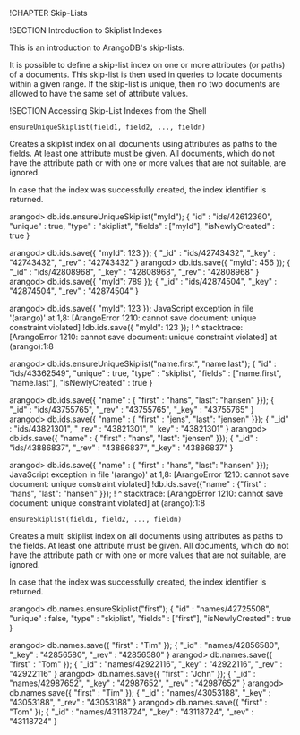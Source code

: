 !CHAPTER Skip-Lists


!SECTION Introduction to Skiplist Indexes

This is an introduction to ArangoDB's skip-lists.

It is possible to define a skip-list index on one or more attributes (or paths)
of a documents. This skip-list is then used in queries to locate documents
within a given range. If the skip-list is unique, then no two documents are
allowed to have the same set of attribute values.

!SECTION Accessing Skip-List Indexes from the Shell

`ensureUniqueSkiplist(field1, field2, ..., fieldn)`

Creates a skiplist index on all documents using attributes as paths to the fields. At least one attribute must be given. All documents, which do not have the attribute path or with one or more values that are not suitable, are ignored.

In case that the index was successfully created, the index identifier is returned.

  arangod> db.ids.ensureUniqueSkiplist("myId");
  { "id" : "ids/42612360", "unique" : true, "type" : "skiplist", "fields" : ["myId"], "isNewlyCreated" : true }

  arangod> db.ids.save({ "myId": 123 });
  { "_id" : "ids/42743432", "_key" : "42743432", "_rev" : "42743432" }
  arangod> db.ids.save({ "myId": 456 });
  { "_id" : "ids/42808968", "_key" : "42808968", "_rev" : "42808968" }
  arangod> db.ids.save({ "myId": 789 });
  { "_id" : "ids/42874504", "_key" : "42874504", "_rev" : "42874504" }

  arangod> db.ids.save({ "myId": 123 });
  JavaScript exception in file '(arango)' at 1,8: [ArangoError 1210: cannot save document: unique constraint violated]
  !db.ids.save({ "myId": 123 });
  !       ^
  stacktrace: [ArangoError 1210: cannot save document: unique constraint violated]
    at (arango):1:8


  arangod> db.ids.ensureUniqueSkiplist("name.first", "name.last");
  { "id" : "ids/43362549", "unique" : true, "type" : "skiplist", "fields" : ["name.first", "name.last"], "isNewlyCreated" : true }

  arangod> db.ids.save({ "name" : { "first" : "hans", "last": "hansen" }});
  { "_id" : "ids/43755765", "_rev" : "43755765", "_key" : "43755765" }
  arangod> db.ids.save({ "name" : { "first" : "jens", "last": "jensen" }});
  { "_id" : "ids/43821301", "_rev" : "43821301", "_key" : "43821301" }
  arangod> db.ids.save({ "name" : { "first" : "hans", "last": "jensen" }});
  { "_id" : "ids/43886837", "_rev" : "43886837", "_key" : "43886837" }

  arangod> db.ids.save({ "name" : { "first" : "hans", "last": "hansen" }});
  JavaScript exception in file '(arango)' at 1,8: [ArangoError 1210: cannot save document: unique constraint violated]
  !db.ids.save({"name" : {"first" : "hans", "last": "hansen" }});
  !       ^
  stacktrace: [ArangoError 1210: cannot save document: unique constraint violated]
    at (arango):1:8

`ensureSkiplist(field1, field2, ..., fieldn)`

Creates a multi skiplist index on all documents using attributes as paths to the fields. At least one attribute must be given. All documents, which do not have the attribute path or with one or more values that are not suitable, are ignored.

In case that the index was successfully created, the index identifier is returned.

  arangod> db.names.ensureSkiplist("first");
  { "id" : "names/42725508", "unique" : false, "type" : "skiplist", "fields" : ["first"], "isNewlyCreated" : true }

  arangod> db.names.save({ "first" : "Tim" });
  { "_id" : "names/42856580", "_key" : "42856580", "_rev" : "42856580" }
  arangod> db.names.save({ "first" : "Tom" });
  { "_id" : "names/42922116", "_key" : "42922116", "_rev" : "42922116" }
  arangod> db.names.save({ "first" : "John" });
  { "_id" : "names/42987652", "_key" : "42987652", "_rev" : "42987652" }
  arangod> db.names.save({ "first" : "Tim" });
  { "_id" : "names/43053188", "_key" : "43053188", "_rev" : "43053188" }
  arangod> db.names.save({ "first" : "Tom" });
  { "_id" : "names/43118724", "_key" : "43118724", "_rev" : "43118724" }


<!--
@anchor IndexSkiplistShellEnsureUniqueSkiplist
@copydetails JSF_ArangoCollection_prototype_ensureUniqueSkiplist

@CLEARPAGE
@anchor IndexSkiplistShellEnsureSkiplist
@copydetails JSF_ArangoCollection_prototype_ensureSkiplist
-->